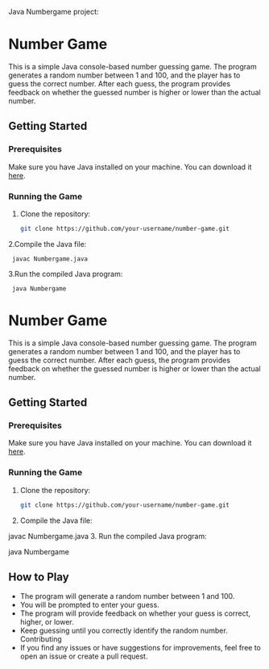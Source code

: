 Java Numbergame project:

# Number Game

This is a simple Java console-based number guessing game. The program generates a random number between 1 and 100, and the player has to guess the correct number.
After each guess, the program provides feedback on whether the guessed number is higher or lower than the actual number.
## Getting Started

### Prerequisites

Make sure you have Java installed on your machine. You can download it [here](https://www.jetbrains.com/idea/download).

### Running the Game

1. Clone the repository:

   ```bash
   git clone https://github.com/your-username/number-game.git

2.Compile the Java file:

     javac Numbergame.java

3.Run the compiled Java program:

     java Numbergame

# Number Game

This is a simple Java console-based number guessing game.
The program generates a random number between 1 and 100, and the player has to guess the correct number. 
After each guess, the program provides feedback on whether the guessed number is higher or lower than the actual number.

## Getting Started

### Prerequisites

Make sure you have Java installed on your machine. You can download it [here](https://www.oracle.com/java/technologies/javase-downloads.html).

### Running the Game

1. Clone the repository:

   ```bash
   git clone https://github.com/your-username/number-game.git
2. Compile the Java file:

javac Numbergame.java
3. Run the compiled Java program:

java Numbergame

 ## How to Play
* The program will generate a random number between 1 and 100.
* You will be prompted to enter your guess.
* The program will provide feedback on whether your guess is correct, higher, or lower.
* Keep guessing until you correctly identify the random number.
Contributing
* If you find any issues or have suggestions for improvements, feel free to open an issue or create a pull request.
